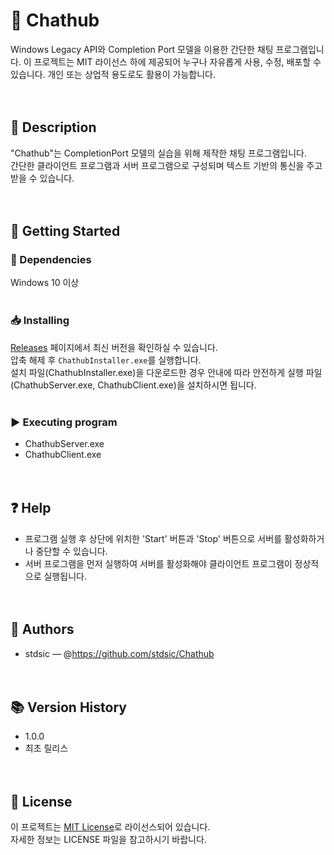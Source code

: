 # 📌 Chathub<br>
Windows Legacy API와 Completion Port 모델을 이용한 간단한 채팅 프로그램입니다.
이 프로젝트는 MIT 라이선스 하에 제공되어 누구나 자유롭게 사용, 수정, 배포할 수 있습니다. 개인 또는 상업적 용도로도 활용이 가능합니다.<br>
<br><br>
## 📝 Description<br>
"Chathub"는 CompletionPort 모델의 실습을 위해 제작한 채팅 프로그램입니다.<br>
간단한 클라이언트 프로그램과 서버 프로그램으로 구성되며 텍스트 기반의 통신을 주고 받을 수 있습니다.<br>
<br><br>
## 🚀 Getting Started<br>
### 🔧 Dependencies<br>
Windows 10 이상<br>
<br>
### 📥 Installing<br>
[Releases](https://github.com/stdFrog/Chathub/releases) 페이지에서 최신 버전을 확인하실 수 있습니다.<br>
압축 해제 후 `ChathubInstaller.exe`를 실행합니다.<br>
설치 파일(ChathubInstaller.exe)을 다운로드한 경우 안내에 따라 안전하게 실행 파일(ChathubServer.exe, ChathubClient.exe)을 설치하시면 됩니다.<br>
<br>
### ▶️ Executing program<br>
- ChathubServer.exe<br>
- ChathubClient.exe<br>
<br><br>
## ❓ Help<br>
- 프로그램 실행 후 상단에 위치한 'Start' 버튼과 'Stop' 버튼으로 서버를 활성화하거나 중단할 수 있습니다.<br>
- 서버 프로그램을 먼저 실행하여 서버를 활성화해야 클라이언트 프로그램이 정상적으로 실행됩니다.<br>
<br><br>
## 👤 Authors<br>
- stdsic — @https://github.com/stdsic/Chathub<br>
<br><br>
## 📚 Version History<br>
- 1.0.0<br>
- 최초 릴리스<br>
<br><br>
## 🧾 License<br>
이 프로젝트는 [MIT License](LICENSE)로 라이선스되어 있습니다.<br>
자세한 정보는 LICENSE 파일을 참고하시기 바랍니다.<br>
<br>
